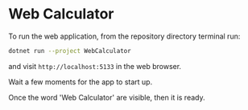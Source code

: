 # Web Calculator

To run the web application, from the repository directory terminal run:

```sh
dotnet run --project WebCalculator
```

and visit `http://localhost:5133` in the web browser.

Wait a few moments for the app to start up.

Once the word 'Web Calculator' are visible, then it is ready.